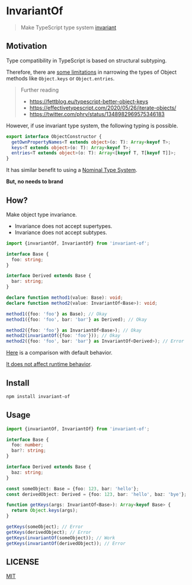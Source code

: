 # InvariantOf

> Make TypeScript type system [invariant](https://basarat.gitbook.io/typescript/type-system/type-compatibility#variance)

## Motivation

Type compatibility in TypeScript is based on structural subtyping.

Therefore, there are [some limitations](https://github.com/microsoft/TypeScript/pull/12253#issuecomment-263132208) in narrowing the types of Object methods like `Object.keys` or `Object.entries`.

> Further reading
>
> - https://fettblog.eu/typescript-better-object-keys
> - https://effectivetypescript.com/2020/05/26/iterate-objects/
> - https://twitter.com/phry/status/1348982969575346183

However, if use invariant type system, the following typing is possible.

```typescript
export interface ObjectConstructor {
  getOwnPropertyNames<T extends object>(o: T): Array<keyof T>;
  keys<T extends object>(o: T): Array<keyof T>;
  entries<T extends object>(o: T): Array<[keyof T, T[keyof T]]>;
}
```

It has similar benefit to using a [Nominal Type System](https://basarat.gitbook.io/typescript/main-1/nominaltyping).

**But, no needs to brand**

## How?

Make object type invariance.

- Invariance does not accept supertypes.
- Invariance does not accept subtypes.

```typescript
import {invariantOf, InvariantOf} from 'invariant-of';

interface Base {
  foo: string;
}

interface Derived extends Base {
  bar: string;
}

declare function method1(value: Base): void;
declare function method2(value: InvariantOf<Base>): void;

method1({foo: 'foo'} as Base); // Okay
method1({foo: 'foo', bar: 'bar'} as Derived); // Okay

method2({foo: 'foo'} as InvariantOf<Base>); // Okay
method2(invariantOf({foo: 'foo'})); // Okay
method2({foo: 'foo', bar: 'bar'} as InvariantOf<Derived>); // Error
```

[Here](/index.test-d.ts) is a comparison with default behavior.

[It does not affect runtime behavior](/index.test.js).

## Install

```sh
npm install invariant-of
```

## Usage

```typescript
import {invariantOf, InvariantOf} from 'invariant-of';

interface Base {
  foo: number;
  bar?: string;
}

interface Derived extends Base {
  baz: string;
}

const someObject: Base = {foo: 123, bar: 'hello'};
const derivedObject: Derived = {foo: 123, bar: 'hello', baz: 'bye'};

function getKeys(args: InvariantOf<Base>): Array<keyof Base> {
  return Object.keys(args);
}

getKeys(someObject); // Error
getKeys(derivedObject); // Error
getKeys(invariantOf(someObject)); // Work
getKeys(invariantOf(derivedObject)); // Error
```

## LICENSE

[MIT](/LICENSE)
